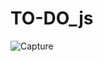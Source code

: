# TO-DO_js
![Capture](https://github.com/user-attachments/assets/c4f19e1e-ba9e-4ea8-a5e3-1a58f5089c55)
